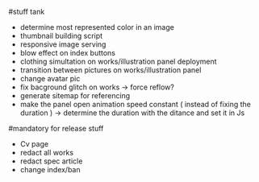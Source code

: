 #stuff tank

* determine most represented color in an image
* thumbnail building script
* responsive image serving
* blow effect on index buttons
* clothing simultation on works/illustration panel deployment
* transition between pictures on works/illustration panel
* change avatar pic
* fix bacground glitch on works -> force reflow?
* generate sitemap for referencing
* make the panel open animation speed constant ( instead of fixing the duration ) -> determine the duration with the ditance and set it in Js

#mandatory for release stuff


* Cv page
* redact all works
* redact spec article
* change index/ban

